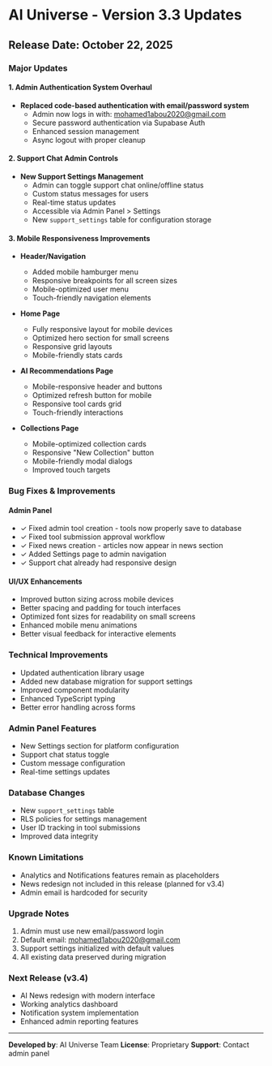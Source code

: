 # AI Universe - Version 3.3 Updates

## Release Date: October 22, 2025

### Major Updates

#### 1. Admin Authentication System Overhaul
- **Replaced code-based authentication with email/password system**
  - Admin now logs in with: mohamed1abou2020@gmail.com
  - Secure password authentication via Supabase Auth
  - Enhanced session management
  - Async logout with proper cleanup

#### 2. Support Chat Admin Controls
- **New Support Settings Management**
  - Admin can toggle support chat online/offline status
  - Custom status messages for users
  - Real-time status updates
  - Accessible via Admin Panel > Settings
  - New `support_settings` table for configuration storage

#### 3. Mobile Responsiveness Improvements
- **Header/Navigation**
  - Added mobile hamburger menu
  - Responsive breakpoints for all screen sizes
  - Mobile-optimized user menu
  - Touch-friendly navigation elements

- **Home Page**
  - Fully responsive layout for mobile devices
  - Optimized hero section for small screens
  - Responsive grid layouts
  - Mobile-friendly stats cards

- **AI Recommendations Page**
  - Mobile-responsive header and buttons
  - Optimized refresh button for mobile
  - Responsive tool cards grid
  - Touch-friendly interactions

- **Collections Page**
  - Mobile-optimized collection cards
  - Responsive "New Collection" button
  - Mobile-friendly modal dialogs
  - Improved touch targets

### Bug Fixes & Improvements

#### Admin Panel
- ✓ Fixed admin tool creation - tools now properly save to database
- ✓ Fixed tool submission approval workflow
- ✓ Fixed news creation - articles now appear in news section
- ✓ Added Settings page to admin navigation
- ✓ Support chat already had responsive design

#### UI/UX Enhancements
- Improved button sizing across mobile devices
- Better spacing and padding for touch interfaces
- Optimized font sizes for readability on small screens
- Enhanced mobile menu animations
- Better visual feedback for interactive elements

### Technical Improvements
- Updated authentication library usage
- Added new database migration for support settings
- Improved component modularity
- Enhanced TypeScript typing
- Better error handling across forms

### Admin Panel Features
- New Settings section for platform configuration
- Support chat status toggle
- Custom message configuration
- Real-time settings updates

### Database Changes
- New `support_settings` table
- RLS policies for settings management
- User ID tracking in tool submissions
- Improved data integrity

### Known Limitations
- Analytics and Notifications features remain as placeholders
- News redesign not included in this release (planned for v3.4)
- Admin email is hardcoded for security

### Upgrade Notes
1. Admin must use new email/password login
2. Default email: mohamed1abou2020@gmail.com
3. Support settings initialized with default values
4. All existing data preserved during migration

### Next Release (v3.4)
- AI News redesign with modern interface
- Working analytics dashboard
- Notification system implementation
- Enhanced admin reporting features

---

**Developed by**: AI Universe Team
**License**: Proprietary
**Support**: Contact admin panel
